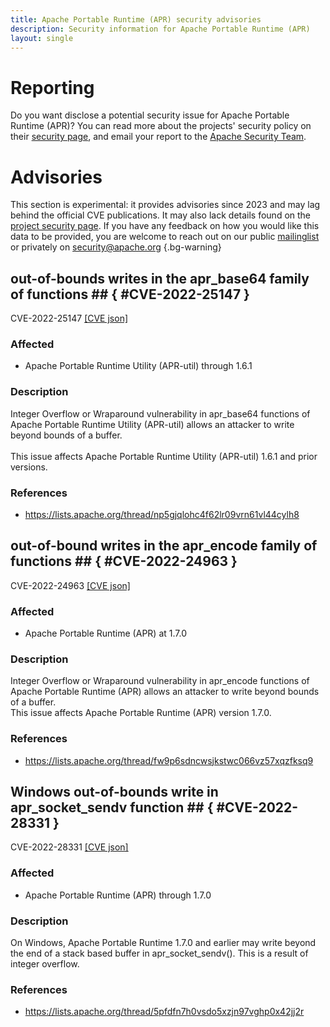 ```yaml
---
title: Apache Portable Runtime (APR) security advisories
description: Security information for Apache Portable Runtime (APR)
layout: single
---
```


# Reporting

Do you want disclose a potential security issue for Apache Portable Runtime (APR)? You can read more about the projects' security policy on their [security page](https://apr.apache.org/security_report.html), and email your report to the  [Apache Security Team](mailto:security@apache.org).

# Advisories

This section is experimental: it provides advisories since 2023 and may lag behind the official CVE publications. It may also lack details found on the [project security page](https://apr.apache.org/security_report.html). If you have any feedback on how you would like this data to be provided, you are welcome to reach out on our public [mailinglist](/mailinglist) or privately on [security@apache.org](mailto:security@apache.org)
{.bg-warning}

## out-of-bounds writes in the apr_base64 family of functions ## { #CVE-2022-25147 }

CVE-2022-25147 [\[CVE json\]](./CVE-2022-25147.cve.json)

### Affected

* Apache Portable Runtime Utility (APR-util) through 1.6.1


### Description

<div>Integer Overflow or Wraparound vulnerability in apr_base64 functions of Apache Portable Runtime Utility (APR-util) allows an attacker to write beyond bounds of a buffer.</div><div><br></div><div>This issue affects Apache Portable Runtime Utility (APR-util) 1.6.1 and prior versions.</div>

### References
* https://lists.apache.org/thread/np5gjqlohc4f62lr09vrn61vl44cylh8


## out-of-bound writes in the apr_encode family of functions  ## { #CVE-2022-24963 }

CVE-2022-24963 [\[CVE json\]](./CVE-2022-24963.cve.json)

### Affected

* Apache Portable Runtime (APR) at 1.7.0


### Description

Integer Overflow or Wraparound vulnerability in apr_encode functions of Apache Portable Runtime (APR) allows an attacker to write beyond bounds of a buffer.<br>This issue affects Apache Portable Runtime (APR) version 1.7.0.

### References
* https://lists.apache.org/thread/fw9p6sdncwsjkstwc066vz57xqzfksq9


##  Windows out-of-bounds write in apr_socket_sendv function ## { #CVE-2022-28331 }

CVE-2022-28331 [\[CVE json\]](./CVE-2022-28331.cve.json)

### Affected

* Apache Portable Runtime (APR) through 1.7.0


### Description

On Windows, Apache Portable Runtime 1.7.0 and earlier may write beyond the end of a stack based buffer in apr_socket_sendv(). This is a result of integer overflow.

### References
* https://lists.apache.org/thread/5pfdfn7h0vsdo5xzjn97vghp0x42jj2r
